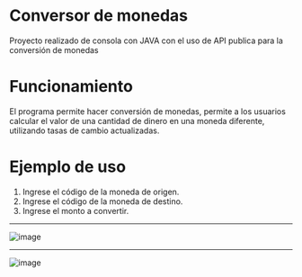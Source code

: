 # Conversor de monedas
Proyecto realizado de consola con JAVA con el uso de API publica para la conversión de monedas 
# Funcionamiento
El programa permite hacer conversión de monedas, permite a los usuarios calcular el valor de una cantidad de dinero en una moneda diferente, utilizando tasas de cambio actualizadas.

# Ejemplo de uso
1. Ingrese el código de la moneda de origen.
2. Ingrese el código de la moneda de destino.
3. Ingrese el monto a convertir.

-------------------------------------------------------------------------------------

![image](https://github.com/user-attachments/assets/79df72f0-60f2-4b36-a6fe-4c10a25bfb5d)

-------------------------------------------------------------------------------------

![image](https://github.com/user-attachments/assets/4c00ffa3-1236-48e7-bbf5-c6fed6f84881)
